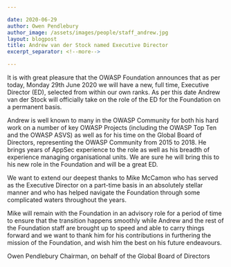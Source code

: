 ```yaml
---

date: 2020-06-29
author: Owen Pendlebury
author_image: /assets/images/people/staff_andrew.jpg
layout: blogpost
title: Andrew van der Stock named Executive Director
excerpt_separator: <!--more-->

---
```


It is with great pleasure that the OWASP Foundation announces that as per today, Monday 29th June 2020 we will have a new, full time, Executive Director (ED), selected from within our own ranks.  As per this date Andrew van der Stock will officially take on the role of the ED for the Foundation on a permanent basis.

Andrew is well known to many in the OWASP Community for both his hard work on a number of key OWASP Projects (including the OWASP Top Ten and the OWASP ASVS) as well as for his time on the Global Board of Directors, representing the OWASP Community from 2015 to 2018. He brings years of AppSec experience to the role as well as his breadth of experience managing organisational units. We are sure he will bring this to his new role in the Foundation and will be a great ED. <!--more-->

We want to extend our deepest thanks to Mike McCamon who has served as the Executive Director on a part-time basis in an absolutely stellar manner and who has helped navigate the Foundation through some complicated waters throughout the years.

Mike will remain with the Foundation in an advisory role for a period of time to ensure that the transition happens smoothly while Andrew and the rest of the Foundation staff are brought up to speed and able to carry things forward and we want to thank him for his contributions in furthering the mission of the Foundation, and wish him the best on his future endeavours.


Owen Pendlebury
Chairman, on behalf of the Global Board of Directors
